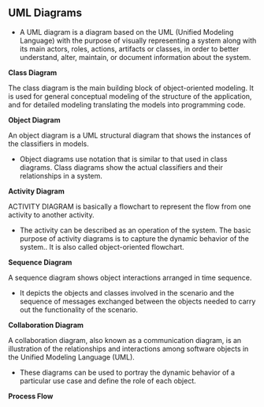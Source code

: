 ## UML Diagrams

* A UML diagram is a diagram based on the UML (Unified Modeling Language) with the purpose of visually representing a system along with its main actors, roles, actions, artifacts or classes, in order to better understand, alter, maintain, or document information about the system.

**Class Diagram**

The class diagram is the main building block of object-oriented modeling. It is used for general conceptual modeling of the structure of the application, and for detailed modeling translating the models into programming code. 

**Object Diagram**

An object diagram is a UML structural diagram that shows the instances of the classifiers in models. 
* Object diagrams use notation that is similar to that used in class diagrams. Class diagrams show the actual classifiers and their relationships in a system.

**Activity Diagram**

ACTIVITY DIAGRAM is basically a flowchart to represent the flow from one activity to another activity. 
* The activity can be described as an operation of the system. The basic purpose of activity diagrams is to capture the dynamic behavior of the system.. It is also called object-oriented flowchart.

**Sequence Diagram**

A sequence diagram shows object interactions arranged in time sequence. 
* It depicts the objects and classes involved in the scenario and the sequence of messages exchanged between the objects needed to carry out the functionality of the scenario.

**Collaboration Diagram**

A collaboration diagram, also known as a communication diagram, is an illustration of the relationships and interactions among software objects in the Unified Modeling Language (UML). 
* These diagrams can be used to portray the dynamic behavior of a particular use case and define the role of each object.

**Process Flow**

